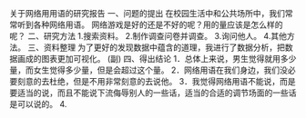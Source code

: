 关于网络用用语的研究报告
一、问题的提出
在校园生活中和公共场所中，我们常常听到各种网络用语。
网络游戏是好的还是不好的呢？用的量应该是怎么样的呢？
二、研究方法
1.搜索资料。
2.制作调查问卷并调查。
3.询问他人。
4.其他方法。
三、资料整理
为了更好的发现数据中蕴含的道理，我进行了数据分析，把数据画成的图表更加可视化。
 (副)
四、得出结论
1．总体上来说，男生觉得就用多少量，而女生觉得多少量，但是会超过这个量。
2．网络用语在我们身边，我们没必要刻意的去杜绝，但是不用非常刻意的去说他。
3．我觉得网络用语不能说，而是要适当的说，而且不能说下流侮辱别人的一些话，适当的合适的调节场面的一些话是可以说的。
4.
